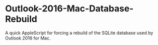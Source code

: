 # Outlook-2016-Mac-Database-Rebuild
A quick AppleScript for forcing a rebuild of the SQLite database used by Outlook 2016 for Mac.  
